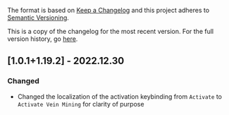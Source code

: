 The format is based on [Keep a Changelog](http://keepachangelog.com/en/1.0.0/) and this project adheres to [Semantic Versioning](http://semver.org/spec/v2.0.0.html).

This is a copy of the changelog for the most recent version. For the full version history, go [here](https://github.com/illusivesoulworks/veinmining/blob/1.19.x/CHANGELOG.md).

## [1.0.1+1.19.2] - 2022.12.30
### Changed
- Changed the localization of the activation keybinding from `Activate` to `Activate Vein Mining` for clarity of purpose

